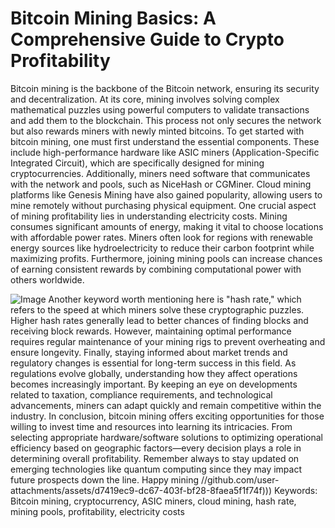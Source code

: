 # Bitcoin Mining Basics: A Comprehensive Guide to Crypto Profitability
Bitcoin mining is the backbone of the Bitcoin network, ensuring its security and decentralization. At its core, mining involves solving complex mathematical puzzles using powerful computers to validate transactions and add them to the blockchain. This process not only secures the network but also rewards miners with newly minted bitcoins.
To get started with bitcoin mining, one must first understand the essential components. These include high-performance hardware like ASIC miners (Application-Specific Integrated Circuit), which are specifically designed for mining cryptocurrencies. Additionally, miners need software that communicates with the network and pools, such as NiceHash or CGMiner. Cloud mining platforms like Genesis Mining have also gained popularity, allowing users to mine remotely without purchasing physical equipment.
One crucial aspect of mining profitability lies in understanding electricity costs. Mining consumes significant amounts of energy, making it vital to choose locations with affordable power rates. Miners often look for regions with renewable energy sources like hydroelectricity to reduce their carbon footprint while maximizing profits. Furthermore, joining mining pools can increase chances of earning consistent rewards by combining computational power with others worldwide.

![Image](https://github.com/user-attachments/assets/d7419ec9-dc67-403f-bf28-8faea5f1f74f)
Another keyword worth mentioning here is "hash rate," which refers to the speed at which miners solve these cryptographic puzzles. Higher hash rates generally lead to better chances of finding blocks and receiving block rewards. However, maintaining optimal performance requires regular maintenance of your mining rigs to prevent overheating and ensure longevity.
Finally, staying informed about market trends and regulatory changes is essential for long-term success in this field. As regulations evolve globally, understanding how they affect operations becomes increasingly important. By keeping an eye on developments related to taxation, compliance requirements, and technological advancements, miners can adapt quickly and remain competitive within the industry.
In conclusion, bitcoin mining offers exciting opportunities for those willing to invest time and resources into learning its intricacies. From selecting appropriate hardware/software solutions to optimizing operational efficiency based on geographic factors—every decision plays a role in determining overall profitability. Remember always to stay updated on emerging technologies like quantum computing since they may impact future prospects down the line. Happy mining
 //github.com/user-attachments/assets/d7419ec9-dc67-403f-bf28-8faea5f1f74f)))
Keywords: Bitcoin mining, cryptocurrency, ASIC miners, cloud mining, hash rate, mining pools, profitability, electricity costs
